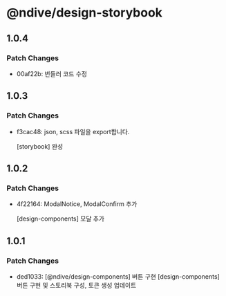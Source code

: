 # @ndive/design-storybook

## 1.0.4

### Patch Changes

- 00af22b: 번들러 코드 수정

## 1.0.3

### Patch Changes

- f3cac48: json, scss 파일을 export합니다.

    [storybook] 완성

## 1.0.2

### Patch Changes

- 4f22164: ModalNotice, ModalConfirm 추가

    [design-components] 모달 추가

## 1.0.1

### Patch Changes

- ded1033: [@ndive/design-components] 버튼 구현
    [design-components] 버튼 구현 및 스토리북 구성, 토큰 생성 업데이트
